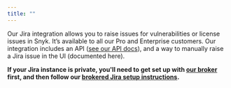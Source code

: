 ```yaml
---
title: ""
---
```


Our Jira integration allows you to raise issues for vulnerabilities or license issues in Snyk. It’s available to all our Pro and Enterprise customers. Our integration includes an API ([see our API docs](https://snyk.docs.apiary.io/#reference/projects/project-jira-issues)), and a way to manually raise a Jira issue in the UI (documented here).

**If your Jira instance is private, you'll need to get set up with [our broker](https://snyk.io/docs/snyk-broker) first, and then follow our [brokered Jira setup instructions](https://snyk.io/docs/snyk-broker#jira-setup).**
